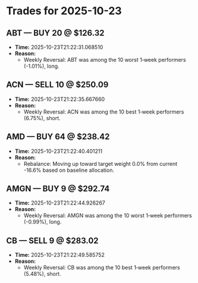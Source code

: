 # Trades for 2025-10-23

## ABT — BUY 20 @ $126.32
- **Time:** 2025-10-23T21:22:31.068510
- **Reason:**
  - Weekly Reversal: ABT was among the 10 worst 1‑week performers (-1.01%), long.

## ACN — SELL 10 @ $250.09
- **Time:** 2025-10-23T21:22:35.667660
- **Reason:**
  - Weekly Reversal: ACN was among the 10 best 1‑week performers (6.75%), short.

## AMD — BUY 64 @ $238.42
- **Time:** 2025-10-23T21:22:40.401211
- **Reason:**
  - Rebalance: Moving up toward target weight 0.0% from current -16.6% based on baseline allocation.

## AMGN — BUY 9 @ $292.74
- **Time:** 2025-10-23T21:22:44.926267
- **Reason:**
  - Weekly Reversal: AMGN was among the 10 worst 1‑week performers (-0.99%), long.

## CB — SELL 9 @ $283.02
- **Time:** 2025-10-23T21:22:49.585752
- **Reason:**
  - Weekly Reversal: CB was among the 10 best 1‑week performers (5.48%), short.

